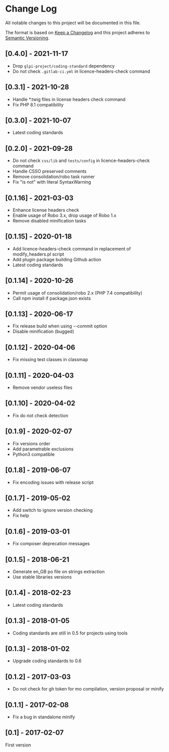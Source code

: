 # Change Log
All notable changes to this project will be documented in this file.

The format is based on [Keep a Changelog](http://keepachangelog.com/)
and this project adheres to [Semantic Versioning](http://semver.org/).

## [0.4.0] - 2021-11-17
- Drop `glpi-project/coding-standard` dependency
- Do not check `.gitlab-ci.yml` in licence-headers-check command

## [0.3.1] - 2021-10-28
- Handle *.twig files in license headers check command
- Fix PHP 8.1 compatibility

## [0.3.0] - 2021-10-07
- Latest coding standards

## [0.2.0] - 2021-09-28
- Do not check `css/lib` and `tests/config` in licence-headers-check command
- Handle CSSO preserved comments
- Remove consolidation/robo task runner
- Fix "is not" with literal SyntaxWarning

## [0.1.16] - 2021-03-03
- Enhance license headers check
- Enable usage of Robo 3.x, drop usage of Robo 1.x
- Remove disabled minification tasks

## [0.1.15] - 2020-01-18
- Add licence-headers-check command in replacement of modify_headers.pl script
- Add plugin package building Github action
- Latest coding standards

## [0.1.14] - 2020-10-26
- Permit usage of consolidation/robo 2.x (PHP 7.4 compatibility)
- Call npm install if package.json exists

## [0.1.13] - 2020-06-17
- Fix release build when using --commit option
- Disable minification (bugged)

## [0.1.12] - 2020-04-06
- Fix missing test classes in classmap

## [0.1.11] - 2020-04-03
- Remove vendor useless files

## [0.1.10] - 2020-04-02
- Fix do not check detection

## [0.1.9] - 2020-02-07
- Fix versions order
- Add parametrable exclusions
- Python3 compatible

## [0.1.8] - 2019-06-07
- Fix encoding issues with release script

## [0.1.7] - 2019-05-02
- Add switch to ignore version checking
- Fix help

## [0.1.6] - 2019-03-01
- Fix composer deprecation messages

## [0.1.5] - 2018-06-21
- Generate en_GB po file on strings extraction
- Use stable libraries versions

## [0.1.4] - 2018-02-23
- Latest coding standards

## [0.1.3] - 2018-01-05

- Coding standards are still in 0.5 for projects using tools

## [0.1.3] - 2018-01-02

- Upgrade coding standards to 0.6

## [0.1.2] - 2017-03-03

- Do not check for gh token for mo compilation, version proposal or minify

## [0.1.1] - 2017-02-08

- Fix a bug in standalone minify

## [0.1] - 2017-02-07

First version
